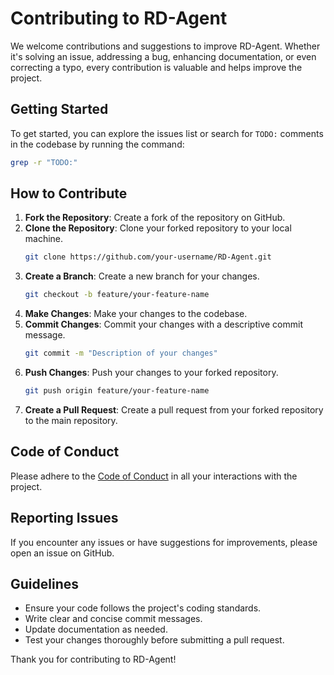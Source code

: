 # Contributing to RD-Agent

We welcome contributions and suggestions to improve RD-Agent. Whether it's solving an issue, addressing a bug, enhancing documentation, or even correcting a typo, every contribution is valuable and helps improve the project.

## Getting Started

To get started, you can explore the issues list or search for `TODO:` comments in the codebase by running the command:
```sh
grep -r "TODO:"
```

## How to Contribute

1. **Fork the Repository**: Create a fork of the repository on GitHub.
2. **Clone the Repository**: Clone your forked repository to your local machine.
   ```sh
   git clone https://github.com/your-username/RD-Agent.git
   ```
3. **Create a Branch**: Create a new branch for your changes.
   ```sh
   git checkout -b feature/your-feature-name
   ```
4. **Make Changes**: Make your changes to the codebase.
5. **Commit Changes**: Commit your changes with a descriptive commit message.
   ```sh
   git commit -m "Description of your changes"
   ```
6. **Push Changes**: Push your changes to your forked repository.
   ```sh
   git push origin feature/your-feature-name
   ```
7. **Create a Pull Request**: Create a pull request from your forked repository to the main repository.

## Code of Conduct

Please adhere to the [Code of Conduct](CODE_OF_CONDUCT.md) in all your interactions with the project.

## Reporting Issues

If you encounter any issues or have suggestions for improvements, please open an issue on GitHub.

## Guidelines

- Ensure your code follows the project's coding standards.
- Write clear and concise commit messages.
- Update documentation as needed.
- Test your changes thoroughly before submitting a pull request.

Thank you for contributing to RD-Agent!

